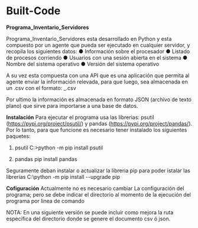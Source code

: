 # Built-Code

**Programa_Inventario_Servidores**

Programa_Inventario_Servidores esta desarrollado en Python y esta compuesto por un agente que pueda ser ejecutado en cualquier servidor, y recopila los siguientes datos:
● Información sobre el procesador
● Listado de procesos corriendo
● Usuarios con una sesión abierta en el sistema
● Nombre del sistema operativo
● Versión del sistema operativo

A su vez esta compuesta con una API que es una aplicación que permita al agente enviar la información relevada, para que luego, sea almacenada en un .csv con el formato:
<IP de servidor>_<AAAA-MM-DD>.csv

Por ultimo la información es almacenada en formato JSON (archivo de texto plano) que sirve para importarse a una base de datos.

**Instalación**
Para ejecutar el programa usa las librerias: psutil (https://pypi.org/project/psutil/) y pandas (https://pypi.org/project/pandas/). Por lo tanto, para que funcione es necesario tener instalado los siguientes paquetes:
1. psutil
C:\>python -m pip install psutil

2. pandas
pip install pandas

Seguramente deban instalar o actualizar la libreria pip para poder istalar las librerias
C:\python -m pip install --upgrade pip

**Cofiguración**
Actualmente no es necesario cambiar La configuración del programa; pero se debe indicar el directorio al momento de la ejecución del programa por linea de comando

NOTA: En una siguiente versión se puede incluir como mejora la ruta especifica del directorio donde se genere el documento csv ó json.



